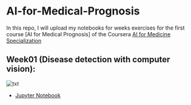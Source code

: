 # AI-for-Medical-Prognosis

In this repo, I will upload my notebooks for weeks exercises for the first course [AI for Medical Prognosis] of the Coursera [AI for Medicine Specialization](https://www.coursera.org/specializations/ai-for-medicine)

## Week01 (Disease detection with computer vision):
![txt]()
* [Jupyter Notebook]()
